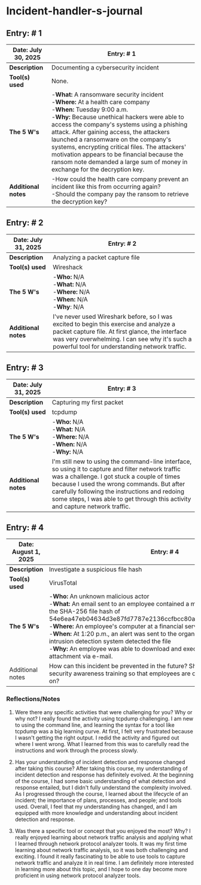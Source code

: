 # Incident-handler-s-journal
## Entry: # 1

| Date: July 30, 2025 | Entry: # 1 |
|-------| -------|
| **Description** | Documenting a cybersecurity incident|
| **Tool(s) used** | None. |
| **The 5 W's** | -**What:** A ransomware security incident<br>-**Where:** At a health care company<br>-**When:** Tuesday 9:00 a.m.<br>-**Why:** Because unethical hackers were able to access the company's systems using a phishing attack. After gaining access, the attackers launched a ransomware on the company's systems, encrypting critical files. The attackers' motivation appears to be financial because the ransom note demanded a large sum of money in exchange for the decryption key. |
| **Additional notes** | -How could the health care company prevent an incident like this from occurring again?<br>-Should the company pay the ransom to retrieve the decryption key? |


## Entry: # 2

| Date: July 31, 2025 | Entry: # 2 |
|-------| -------|
| **Description** | Analyzing a packet capture file |
| **Tool(s) used** | Wireshack |
| **The 5 W's** | -**Who:** N/A<br>-**What:** N/A<br>-**Where:** N/A<br>-**When:** N/A<br>-**Why**: N/A |
| **Additional notes** | I've never used Wireshark before, so I was excited to begin this exercise and analyze a packet capture file. At first glance, the interface was very overwhelming. I can see why it's such a powerful tool for understanding network traffic. |


## Entry: # 3

| Date: July 31, 2025 | Entry: # 3 |
|-------| -------|
| **Description** | Capturing my first packet |
| **Tool(s) used** | tcpdump |
| **The 5 W's** | -**Who:** N/A<br>-**What:** N/A<br>-**Where:** N/A<br>-**When:** N/A<br>-**Why:** N/A |
| **Additional notes** | I'm still new to using the command-line interface, so using it to capture and filter network traffic was a challenge. I got stuck a couple of times because I used the wrong commands. But after carefully following the instructions and redoing some steps, I was able to get through this activity and capture network traffic. |


## Entry: # 4

| Date: August 1, 2025 | Entry: # 4 |
|-------| -------|
| **Description** | Investigate a suspicious file hash |
| **Tool(s) used** | VirusTotal |
| **The 5 W's** | -**Who:** An unknown malicious actor<br>-**What:** An email sent to an employee contained a malicious file attachment with the SHA-256 file hash of 54e6ea47eb04634d3e87fd7787e2136ccfbcc80ade34f246a12cf93bab527f6b<br>-**Where:** An employee's computer at a financial services company<br>-**When:** At 1:20 p.m., an alert was sent to the organization's SOC after the intrusion detection system detected the file<br>-**Why:** An employee was able to download and execute a malicious file attachment via e-mail.|
| Additional notes | How can this incident be prevented in the future? Should we consider improving security awareness training so that employees are careful with what they click on? |


### Reflections/Notes
1) Were there any specific activities that were challenging for you? Why or why not?
I really found the activity using tcpdump challenging. I am new to using the command line, and learning the syntax for a tool like tcpdump was a big learning curve. At first, I felt very frustrated because I wasn't getting the right output. I redid the activity and figured out where I went wrong. What I learned from this was to carefully read the instructions and work through the process slowly.

2) Has your understanding of incident detection and response changed after taking this course?
After taking this course, my understanding of incident detection and response has definitely evolved. At the beginning of the course, I had some basic understanding of what detection and response entailed, but I didn't fully understand the complexity involved. As I progressed through the course, I learned about the lifecycle of an incident; the importance of plans, processes, and people; and tools used. Overall, I feel that my understanding has changed, and I am equipped with more knowledge and understanding about incident detection and response.

3) Was there a specific tool or concept that you enjoyed the most? Why?
I really enjoyed learning about network traffic analysis and applying what I learned through network protocol analyzer tools. It was my first time learning about network traffic analysis, so it was both challenging and exciting. I found it really fascinating to be able to use tools to capture network traffic and analyze it in real time. I am definitely more interested in learning more about this topic, and I hope to one day become more proficient in using network protocol analyzer tools. 

